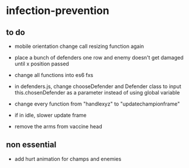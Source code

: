 # infection-prevention

## to do
- mobile orientation change call resizing function again
- place a bunch of defenders one row and enemy doesn't get damaged until x position passed 
- change all functions into es6 fxs
- in defenders.js, change chooseDefender and Defender class to input this.chosenDefender as a parameter instead of using global variable

- change every function from "handlexyz" to "updatechampionframe"

- if in idle, slower update frame
- remove the arms from vaccine head


## non essential
- add hurt animation for champs and enemies